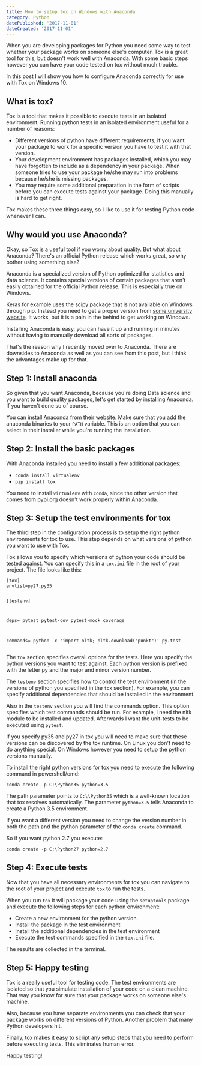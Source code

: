 ```yaml
---
title: How to setup tox on Windows with Anaconda
category: Python
datePublished: '2017-11-01'
dateCreated: '2017-11-01'
---
```

<!--kg-card-begin: markdown--><p>When you are developing packages for Python you need some way to test whether your package works on someone else's computer. Tox is a great tool for this, but doesn't work well with Anaconda. With some basic steps however you can have your code tested on tox without much trouble.</p>
<p>In this post I will show you how to configure Anaconda correctly for use with Tox on Windows 10.</p>
<h2 id="whatistox">What is tox?</h2>
<p>Tox is a tool that makes it possible to execute tests in an isolated environment. Running python tests in an isolated environment useful for a number of reasons:</p>
<ul>
<li>Different versions of python have different requirements, if you want your package to work for a specific version you have to test it with that version.</li>
<li>Your development environment has packages installed, which you may have forgotten to include as a dependency in your package. When someone tries to use your package he/she may run into problems because he/she is missing packages.</li>
<li>You may require some additional preparation in the form of scripts before you can execute tests against your package. Doing this manually is hard to get right.</li>
</ul>
<p>Tox makes these three things easy, so I like to use it for testing Python code whenever I can.</p>
<h2 id="whywouldyouuseanaconda">Why would you use Anaconda?</h2>
<p>Okay, so Tox is a useful tool if you worry about quality. But what about Anaconda? There's an official Python release which works great, so why bother using something else?</p>
<p>Anaconda is a specialized version of Python optimized for statistics and data science. It contains special versions of certain packages that aren't easily obtained for the official Python release. This is especially true on Windows.</p>
<p>Keras for example uses the scipy package that is not available on Windows through pip. Instead you need to get a proper version from <a href="https://www.lfd.uci.edu/~gohlke/pythonlibs/">some university website</a>. It works, but it is a pain in the behind to get working on Windows.</p>
<p>Installing Anaconda is easy, you can have it up and running in minutes without having to manually download all sorts of packages.</p>
<p>That's the reason why I recently moved over to Anaconda. There are downsides to Anaconda as well as you can see from this post, but I think the advantages make up for that.</p>
<h2 id="step1installanaconda">Step 1: Install anaconda</h2>
<p>So given that you want Anaconda, because you're doing Data science and you want to build quality packages, let's get started by installing Anaconda. If you haven't done so of course.</p>
<p>You can install <a href="https://www.anaconda.com/download/">Anaconda</a> from their website. Make sure that you add the anaconda binaries to your <code>PATH</code> variable. This is an option that you can select in their installer while you're running the installation.</p>
<h2 id="step2installthebasicpackages">Step 2: Install the basic packages</h2>
<p>With Anaconda installed you need to install a few additional packages:</p>
<ul>
<li><code>conda install virtualenv</code></li>
<li><code>pip install tox</code></li>
</ul>
<p>You need to install <code>virtualenv</code> with <code>conda</code>, since the other version that comes from pypi.org doesn't work properly within Anaconda.</p>
<h2 id="step3setupthetestenvironmentsfortox">Step 3: Setup the test environments for tox</h2>
<p>The third step in the configuration process is to setup the right python environments for tox to use. This step depends on what versions of python you want to use with Tox.</p>
<p>Tox allows you to specify which versions of python your code should be tested against. You can specify this in a <code>tox.ini</code> file in the root of your project. The file looks like this:</p>
<pre><code class="language-ini">[tox]
envlist=py27,py35

[testenv]

deps=
    pytest
    pytest-cov
    pytest-mock
    coverage

commands=
    python -c 'import nltk; nltk.download(&quot;punkt&quot;)'
    py.test
</code></pre>
<p>The <code>tox</code> section specifies overall options for the tests. Here you specify the python versions you want to test against. Each python version is prefixed with the letter py and the major and minor version number.</p>
<p>The <code>testenv</code> section specifies how to control the test environment (in the versions of python you specified in the <code>tox</code> section). For example, you can specify additional dependencies that should be installed in the environment.</p>
<p>Also in the <code>testenv</code> section you will find the commands option. This option specifies which test commands should be run. For example, I need the nltk module to be installed and updated. Afterwards I want the unit-tests to be executed using <code>pytest</code>.</p>
<p>If you specify py35 and py27 in tox you will need to make sure that these versions can be discovered by the tox runtime. On Linux you don't need to do anything special. On Windows however you need to setup the python versions manually.</p>
<p>To install the right python versions for tox you need to execute the following command in powershell/cmd:</p>
<pre><code class="language-bash">conda create -p C:\Python35 python=3.5
</code></pre>
<p>The path parameter points to <code>C:\\Python35</code> which is a well-known location that tox resolves automatically. The parameter <code>python=3.5</code> tells Anaconda to create a Python 3.5 environment.</p>
<p>If you want a different version you need to change the version number in both the path and the python parameter of the <code>conda create</code> command.</p>
<p>So if you want python 2.7 you execute:</p>
<pre><code class="language-bash">conda create -p C:\Python27 python=2.7
</code></pre>
<h2 id="step4executetests">Step 4: Execute tests</h2>
<p>Now that you have all necessary environments for tox you can navigate to the root of your project and execute <code>tox</code> to run the tests.</p>
<p>When you run <code>tox</code> it will package your code using the <code>setuptools</code> package and execute the following steps for each python environment:</p>
<ul>
<li>Create a new environment for the python version</li>
<li>Install the package in the test environment</li>
<li>Install the additional dependencies in the test environment</li>
<li>Execute the test commands specified in the <code>tox.ini</code> file.</li>
</ul>
<p>The results are collected in the terminal.</p>
<h2 id="step5happytesting">Step 5: Happy testing</h2>
<p>Tox is a really useful tool for testing code. The test environments are isolated so that you simulate installation of your code on a clean machine. That way you know for sure that your package works on someone else's machine.</p>
<p>Also, because you have separate environments you can check that your package works on different versions of Python. Another problem that many Python developers hit.</p>
<p>Finally, tox makes it easy to script any setup steps that you need to perform before executing tests. This eliminates human error.</p>
<p>Happy testing!</p>
<!--kg-card-end: markdown-->
